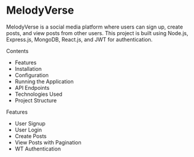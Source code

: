 <div>
<h1>MelodyVerse</h1>
<p>MelodyVerse is a social media platform where users can sign up, create posts, and view posts from other users. This project is built using Node.js, Express.js, MongoDB, React.js, and JWT for authentication.</p>

<section>Contents</section>
<div>
  <ul>
    <li>Features</li>
    <li>Installation</li>
    <li>Configuration</li>
    <li>Running the Application</li>
    <li>API Endpoints</li>
    <li>Technologies Used</li>
    <li>Project Structure</li>
  </ul>
</div>
<div>
<section>Features</section>
<ul>
  <li>User Signup</li>
  <li>User Login</li>
  <li>Create Posts</li>
  <li>View Posts with Pagination</li>
  <li>WT Authentication</li>
  </ul>
</div>
</div>
